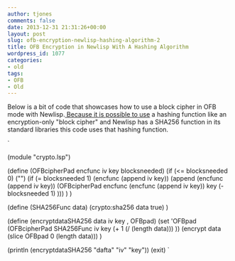 ```yaml
---
author: tjones
comments: false
date: 2013-12-31 21:31:26+00:00
layout: post
slug: ofb-encryption-newlisp-hashing-algorithm-2
title: OFB Encryption in Newlisp With A Hashing Algorithm
wordpress_id: 1077
categories:
- old
tags:
- OFB
- Old
---
```


Below is a bit of code that showcases how to use a block cipher in OFB mode with Newlisp.[ Because it is possible to use](http://crypto.stackexchange.com/questions/48/is-it-feasible-to-build-a-stream-cipher-from-a-cryptographic-hash-function?rq=1) a hashing function like an encryption-only "block cipher" and Newlisp has a SHA256 function in its standard libraries this code uses that hashing function.  
<!-- more -->  



`   

(module "crypto.lsp")





(define (OFBcipherPad encfunc iv key blocksneeded)
    (if (<= blocksneeded 0) 
       ("")
       (if (= blocksneeded 1)
             (encfunc (append iv key))
             (append (encfunc (append iv key)) (OFBcipherPad encfunc (encfunc (append iv key)) key (- blocksneeded 1) )))
     )
)





(define (SHA256Func data)
    (crypto:sha256 data true)
)





(define (encryptdataSHA256 data iv key , OFBpad)
     (set 'OFBpad (OFBcipherPad SHA256Func iv key (+ 1 (/ (length data))) ))
     (encrypt data (slice OFBpad 0 (length data)))
)





(println (encryptdataSHA256 "dafta" "iv" "key"))
(exit)
`
